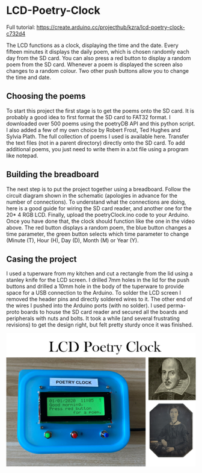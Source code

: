 # LCD-Poetry-Clock

Full tutorial: https://create.arduino.cc/projecthub/kzra/lcd-poetry-clock-c732d4

The LCD functions as a clock, displaying the time and the date. Every fifteen minutes it displays the daily poem, which is chosen randomly each day from the SD card. You can also press a red button to display a random poem from the SD card. Whenever a poem is displayed the screen also changes to a random colour. Two other push buttons allow you to change the time and date. 

## Choosing the poems

To start this project the first stage is to get the poems onto the SD card. It is probably a good idea to first format the SD card to FAT32 format. 
I downloaded over 500 poems using the poetryDB API and this python script. I also added a few of my own choice by Robert Frost, Ted Hughes and Sylvia Plath. 
The full collection of poems I used is available here.  Transfer the text files (not in a parent directory) directly onto the SD card. To add additional poems, you just need to write them in a.txt file using a program like notepad.

## Building the breadboard
The next step is to put the project together using a breadboard. Follow the circuit diagram shown in the schematic (apologies in advance for the number of connections). To understand what the connections are doing, here is a good guide for wiring the SD card reader, and another one for the 20* 4 RGB LCD. Finally, upload the poetryClock.ino code to your Arduino. Once you have done that, the clock should function like the one in the video above. The red button displays a random poem, the blue button changes a time parameter, the green button selects which time parameter to change (Minute (T), Hour (H), Day (D), Month (M) or Year (Y). 

## Casing the project

I used a tuperware from my kitchen and cut a rectangle from the lid using a stanley knife for the LCD screen. I drilled 7mm holes in the lid for the push buttons and drilled a 10mm hole in the body of the tuperware to provide space for a USB connection to the Arduino. 
To solder the LCD screen I removed the header pins and directly soldered wires to it. The other end of the wires I pushed into the Arduino ports (with no solder). I used perma-proto boards to house the SD card reader and secured all the boards and peripherals with nuts and bolts.  It took a while (and several frustrating revisions) to get the design right, but felt pretty sturdy once it was finished. 

![poetryclockimage](https://github.com/Kzra/LCD-Poetry-Clock/blob/main/Poetry%20Clock%20cover%20image.png)


